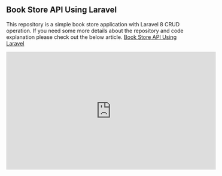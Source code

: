 ## Book Store API Using Laravel

 This repository is a simple book store application with Laravel 8 CRUD operation. If you need some more details about the repository and code explanation please check out the below article.
 [Book Store API Using Laravel](https://medium.com/p/5f2d7ae9f0fb)
 
 
 <iframe width="560" height="315" src="https://www.youtube.com/embed/5zRm_ESsGro" title="YouTube video player" frameborder="0" allow="accelerometer; autoplay; clipboard-write; encrypted-media; gyroscope; picture-in-picture" allowfullscreen></iframe>
